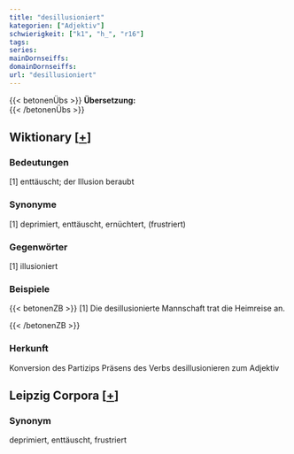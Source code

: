 ```yaml
---
title: "desillusioniert"
kategorien: ["Adjektiv"]
schwierigkeit: ["k1", "h_", "r16"]
tags:
series:
mainDornseiffs:
domainDornseiffs:
url: "desillusioniert"
---
```


{{< betonenÜbs >}}
**Übersetzung:**  
{{< /betonenÜbs >}}

## Wiktionary [[+](https://de.wiktionary.org/wiki/desillusioniert)]

### Bedeutungen
[1] enttäuscht; der Illusion beraubt  

### Synonyme
[1] deprimiert, enttäuscht, ernüchtert, (frustriert)  

### Gegenwörter
[1] illusioniert  

### Beispiele
{{< betonenZB >}}
[1] Die desillusionierte Mannschaft trat die Heimreise an.  

{{< /betonenZB >}}
### Herkunft
Konversion des Partizips Präsens des Verbs desillusionieren zum Adjektiv  


## Leipzig Corpora [[+](https://corpora.uni-leipzig.de/en/res?word=desillusioniert&corpusId=deu_newscrawl-public_2018)]


### Synonym
deprimiert, enttäuscht, frustriert

